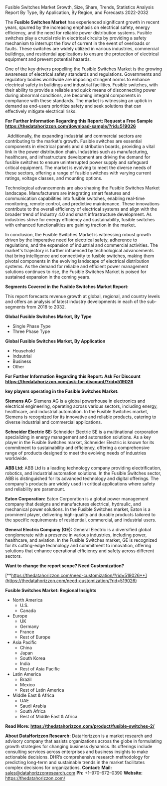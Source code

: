﻿Fusible Switches Market Growth, Size, Share, Trends, Statistics Analysis Report By Type, By Application, By Region, and Forecasts 2022-2032

The **Fusible Switches Market** has experienced significant growth in recent years, spurred by the increasing emphasis on electrical safety, energy efficiency, and the need for reliable power distribution systems. Fusible switches play a crucial role in electrical circuits by providing a safety mechanism to interrupt the flow of current in the event of overloads or faults. These switches are widely utilized in various industries, commercial buildings, and residential applications to ensure the protection of electrical equipment and prevent potential hazards.

One of the key drivers propelling the Fusible Switches Market is the growing awareness of electrical safety standards and regulations. Governments and regulatory bodies worldwide are imposing stringent norms to enhance electrical safety in buildings and industrial facilities. Fusible switches, with their ability to provide a reliable and quick means of disconnecting power during abnormal conditions, are becoming integral components in compliance with these standards. The market is witnessing an uptick in demand as end-users prioritize safety and seek solutions that can effectively mitigate electrical risks.

**For Further Information Regarding this Report: Request a Free Sample <https://thedatahorizzon.com/download-sample/?rid=519026>** 

` `Additionally, the expanding industrial and commercial sectors are contributing to the market's growth. Fusible switches are essential components in electrical panels and distribution boards, providing a vital link in the power distribution chain. Industries such as manufacturing, healthcare, and infrastructure development are driving the demand for fusible switches to ensure uninterrupted power supply and safeguard critical equipment. The market is evolving to meet the diverse needs of these sectors, offering a range of fusible switches with varying current ratings, voltage classes, and mounting options.

Technological advancements are also shaping the Fusible Switches Market landscape. Manufacturers are integrating smart features and communication capabilities into fusible switches, enabling real-time monitoring, remote control, and predictive maintenance. These innovations contribute to the overall efficiency of electrical systems and align with the broader trend of Industry 4.0 and smart infrastructure development. As industries strive for energy efficiency and sustainability, fusible switches with enhanced functionalities are gaining traction in the market.

In conclusion, the Fusible Switches Market is witnessing robust growth driven by the imperative need for electrical safety, adherence to regulations, and the expansion of industrial and commercial activities. The market's trajectory is further influenced by technological advancements that bring intelligence and connectivity to fusible switches, making them pivotal components in the evolving landscape of electrical distribution systems. As the demand for reliable and efficient power management solutions continues to rise, the Fusible Switches Market is poised for sustained expansion in the coming years.

**Segments Covered in the Fusible Switches Market Report:**

This report forecasts revenue growth at global, regional, and country levels and offers an analysis of latest industry developments in each of the sub-segments from 2018 to 2032.

**Global Fusible Switches Market, By Type**

- Single Phase Type
- Three Phase Type

**Global Fusible Switches Market, By Application**

- Household
- Indsutrial
- Business
- Other

**For Further Information Regarding this Report: Ask For Discount <https://thedatahorizzon.com/ask-for-discount/?rid=519026>** 

**key players operating in the Fusible Switches Market:**

**Siemens AG:** Siemens AG is a global powerhouse in electronics and electrical engineering, operating across various sectors, including energy, healthcare, and industrial automation. In the Fusible Switches market, Siemens is recognized for its innovative and reliable products, catering to diverse industrial and commercial applications.

**Schneider Electric SE:** Schneider Electric SE is a multinational corporation specializing in energy management and automation solutions. As a key player in the Fusible Switches market, Schneider Electric is known for its commitment to sustainability and efficiency, offering a comprehensive range of products designed to meet the evolving needs of industries worldwide.

**ABB Ltd:** ABB Ltd is a leading technology company providing electrification, robotics, and industrial automation solutions. In the Fusible Switches sector, ABB is distinguished for its advanced technology and digital offerings. The company's products are widely used in critical applications where safety and reliability are paramount.

**Eaton Corporation:** Eaton Corporation is a global power management company that designs and manufactures electrical, hydraulic, and mechanical power solutions. In the Fusible Switches market, Eaton is a prominent player, delivering high-quality and durable products tailored to the specific requirements of residential, commercial, and industrial users.

**General Electric Company (GE):** General Electric is a diversified global conglomerate with a presence in various industries, including power, healthcare, and aviation. In the Fusible Switches market, GE is recognized for its cutting-edge technology and commitment to innovation, offering solutions that enhance operational efficiency and safety across different sectors.

**Want to change the report scope? Need Customization?**

[**https://thedatahorizzon.com/need-customization/?rid=519026**](https://thedatahorizzon.com/need-customization/?rid=519026) 

**Fusible Switches Market: Regional Insights**

- North America
  - U.S.
  - Canada
- Europe
  - UK
  - Germany
  - France
  - Rest of Europe
- Asia Pacific
  - China
  - Japan
  - South Korea
  - India
  - Rest of Asia Pacific
- Latin America
  - Brazil
  - Mexico
  - Rest of Latin America
- Middle East & Africa
  - UAE
  - Saudi Arabia
  - South Africa
  - Rest of Middle East & Africa

**Read More: <https://thedatahorizzon.com/product/fusible-switches-2/>** 

**About DataHorizzon Research:**DataHorizzon is a market research and advisory company that assists organizations across the globe in formulating growth strategies for changing business dynamics. Its offerings include consulting services across enterprises and business insights to make actionable decisions. DHR’s comprehensive research methodology for predicting long-term and sustainable trends in the market facilitates complex decisions for organizations.**Contact:Mail:** <sales@datahorizzonresearch.com> **Ph:** +1–970–672–0390**Website:** <https://thedatahorizzon.com/> 
